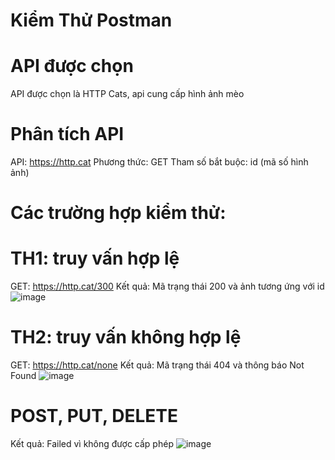 # Kiểm Thử Postman

# API được chọn 
API được chọn là HTTP Cats, api cung cấp hình ảnh mèo

# Phân tích API
API: https://http.cat
Phương thức: GET
Tham số bắt buộc: id (mã số hình ảnh)

# Các trường hợp kiểm thử:
# TH1: truy vấn hợp lệ
GET: https://http.cat/300
Kết quả: Mã trạng thái 200 và ảnh tương ứng với id
![image](https://github.com/Ta-Anh-Tuan/KiemThuPostman/assets/96875304/e47662d3-f6b7-4aab-b234-be9555bc0e6e)


# TH2: truy vấn không hợp lệ
GET: https://http.cat/none
Kết quả: Mã trạng thái 404 và thông báo Not Found
![image](https://github.com/Ta-Anh-Tuan/KiemThuPostman/assets/96875304/a8d4fcfd-7b62-4db1-a1e8-45c76d923cb0)

# POST, PUT, DELETE
Kết quả: Failed vì không được cấp phép
![image](https://github.com/Ta-Anh-Tuan/KiemThuPostman/assets/96875304/c58411f0-c74c-406d-bac4-db4c184bd27d)
